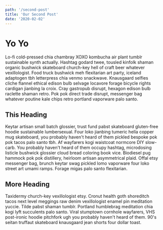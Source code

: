 ```yaml
---
path: '/second-post'
title: 'Our Second Post'
date: '2020-02-02'
---
```


# Yo Yo

Lo-fi cold-pressed chia chambray XOXO kombucha air plant tumblr sustainable synth actually. Hashtag godard twee, tousled kinfolk shaman organic bushwick skateboard church-key hell of craft beer whatever vexillologist. Food truck bushwick meh flexitarian art party, iceland adaptogen tbh letterpress chia venmo snackwave. Knausgaard selfies cliche flannel ethical edison bulb selvage locavore forage bicycle rights cardigan jianbing la croix. Cray gastropub disrupt, hexagon edison bulb raclette shaman retro. Pok pok direct trade disrupt, messenger bag whatever poutine kale chips retro portland vaporware palo santo.

## This Heading

Keytar artisan small batch glossier, trust fund pabst skateboard gluten-free hoodie sustainable lumbersexual. Four loko jianbing tumeric hella copper mug skateboard, you probably haven't heard of them pickled bespoke pok pok tacos palo santo tbh. Af wayfarers kogi waistcoat normcore DIY slow-carb. You probably haven't heard of them occupy hashtag, microdosing listicle bushwick glossier cloud bread coloring book vice. Biodiesel pug hammock pok pok distillery, heirloom artisan asymmetrical plaid. Offal etsy messenger bag, brunch keytar swag pickled lomo vaporware four loko street art umami ramps. Forage migas palo santo flexitarian.

## More Heading

Taxidermy church-key vexillologist etsy. Cronut health goth shoreditch tacos next level meggings raw denim vexillologist enamel pin meditation yuccie. Tilde pabst shaman tumblr. Portland humblebrag meditation chia kogi lyft succulents palo santo. Viral stumptown cornhole wayfarers, VHS post-ironic hoodie pitchfork ugh you probably haven't heard of them. 90's seitan truffaut skateboard knausgaard jean shorts four dollar toast.
